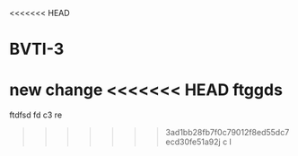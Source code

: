 <<<<<<< HEAD
# BVTI-3

new change
<<<<<<< HEAD
ftggds
=======
ftdfsd
fd
c3 
re
>>>>>>> 3ad1bb28fb7f0c79012f8ed55dc7ecd30fe51a92j
c
l